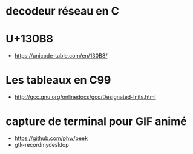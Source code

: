 # decodeur réseau en C

# U+130B8

* https://unicode-table.com/en/130B8/

# Les tableaux en C99

* http://gcc.gnu.org/onlinedocs/gcc/Designated-Inits.html

# capture de terminal pour GIF animé

* https://github.com/phw/peek
* gtk-recordmydesktop

